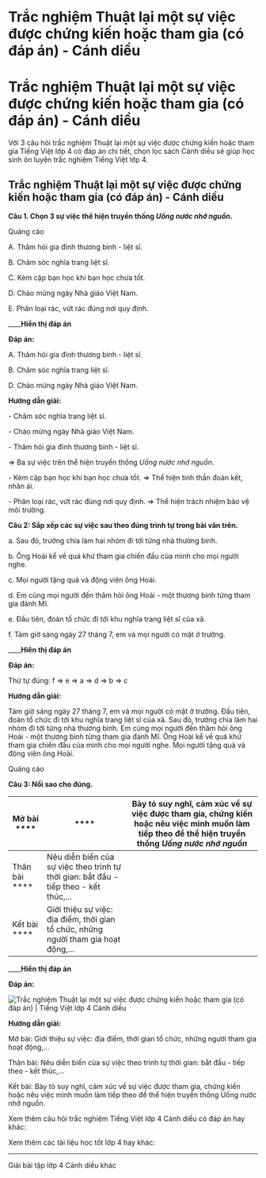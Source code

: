 # Trắc nghiệm Thuật lại một sự việc được chứng kiến hoặc tham gia (có đáp án) - Cánh diều

# Trắc nghiệm Thuật lại một sự việc được chứng kiến hoặc tham gia (có đáp án) - Cánh diều

Với 3 câu hỏi trắc nghiệm Thuật lại một sự việc được chứng kiến hoặc tham gia Tiếng Việt lớp 4 có đáp án chi tiết, chọn lọc sách Cánh diều sẽ giúp học sinh ôn luyện trắc nghiệm Tiếng Việt lớp 4.

## Trắc nghiệm Thuật lại một sự việc được chứng kiến hoặc tham gia (có đáp án) - Cánh diều

**Câu 1. Chọn 3 sự việc thể hiện truyền thống _Uống nước nhớ nguồn_.**

Quảng cáo

A. Thăm hỏi gia đình thương binh - liệt sĩ.

B. Chăm sóc nghĩa trang liệt sĩ.

C. Kèm cặp bạn học khi bạn học chưa tốt.

D. Chào mừng ngày Nhà giáo Việt Nam.

E. Phân loại rác, vứt rác đúng nơi quy định.

____**Hiển thị đáp án**

**Đáp án:**

A. Thăm hỏi gia đình thương binh - liệt sĩ.

B. Chăm sóc nghĩa trang liệt sĩ.

D. Chào mừng ngày Nhà giáo Việt Nam.

**Hướng dẫn giải:**

\- Chăm sóc nghĩa trang liệt sĩ.

\- Chào mừng ngày Nhà giáo Việt Nam.

\- Thăm hỏi gia đình thương binh - liệt sĩ.

=> Ba sự việc trên thể hiện truyền thống  _Uống nước nhớ nguồn_.

\- Kèm cặp bạn học khi bạn học chưa tốt. => Thể hiện tinh thần đoàn kết, nhân ái.

\- Phân loại rác, vứt rác đúng nơi quy định. => Thể hiện trách nhiệm bảo vệ môi trường.

**Câu 2: Sắp xếp các sự việc sau theo đúng trình tự trong bài văn trên.**

a. Sau đó, trường chia làm hai nhóm đi tới từng nhà thương binh.

b. Ông Hoài kể về quá khứ tham gia chiến đấu của mình cho mọi người nghe.

c. Mọi người tặng quà và động viên ông Hoài.

d. Em cùng mọi người đến thăm hỏi ông Hoài - một thương binh từng tham gia đánh Mĩ.

e. Đầu tiên, đoàn tổ chức đi tới khu nghĩa trang liệt sĩ của xã.

f. Tám giờ sáng ngày 27 tháng 7, em và mọi người có mặt ở trường.

____**Hiển thị đáp án**

**Đáp án:**

Thứ tự đúng: f => e => a => d => b => c

**Hướng dẫn giải:**

Tám giờ sáng ngày 27 tháng 7, em và mọi người có mặt ở trường. Đầu tiên, đoàn tổ chức đi tới khu nghĩa trang liệt sĩ của xã. Sau đó, trường chia làm hai nhóm đi tới từng nhà thương binh. Em cùng mọi người đến thăm hỏi ông Hoài - một thương binh từng tham gia đánh Mĩ. Ông Hoài kể về quá khứ tham gia chiến đấu của mình cho mọi người nghe. Mọi người tặng quà và động viên ông Hoài.

Quảng cáo

**Câu 3: Nối sao cho đúng.**

Mở bài **** |  **** |  Bày tỏ suy nghĩ, cảm xúc về sự việc được tham gia, chứng kiến hoặc nêu việc mình muốn làm tiếp theo để thể hiện truyền thống  _Uống nước nhớ nguồn_  
---|---|---  
Thân bài **** |  Nêu diễn biến của sự việc theo trình tự thời gian: bắt đầu - tiếp theo - kết thúc,...  
Kết bài **** |  Giới thiệu sự việc: địa điểm, thời gian tổ chức, những người tham gia hoạt động,...  
____**Hiển thị đáp án**

**Đáp án:**

![Trắc nghiệm Thuật lại một sự việc được chứng kiến hoặc tham gia \(có đáp án\) | Tiếng Việt lớp 4 Cánh diều](https://vietjack.com/tieng-viet-4-cd/images/trac-nghiem-thuat-lai-mot-su-viec-duoc-chung-kien-hoac-tham-gia-262177.PNG)

**Hướng dẫn giải:**

Mở bài: Giới thiệu sự việc: địa điểm, thời gian tổ chức, những người tham gia hoạt động,...

Thân bài: Nêu diễn biến của sự việc theo trình tự thời gian: bắt đầu - tiếp theo - kết thúc,...

Kết bài: Bày tỏ suy nghĩ, cảm xúc về sự việc được tham gia, chứng kiến hoặc nêu việc mình muốn làm tiếp theo để thể hiện truyền thống Uống nước nhớ nguồn.

Xem thêm câu hỏi trắc nghiệm Tiếng Việt lớp 4 Cánh diều có đáp án hay khác:

Xem thêm các tài liệu học tốt lớp 4 hay khác:

* * *

Giải bài tập lớp 4 Cánh diều khác
